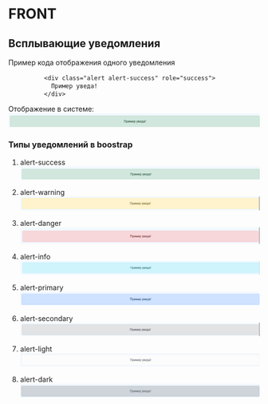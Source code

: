 # FRONT
## Всплывающие уведомления

Пример кода отображения одного уведомления
```
          <div class="alert alert-success" role="success">
            Пример уведа!
          </div>
```

Отображение в системе: 
![Успешное действие](imgDoc/image-1.png)


### Типы уведомлений в boostrap

1. alert-success
![alt text](imgDoc/image.png)

2. alert-warning
![alt text](imgDoc/image-2.png)

3. alert-danger
![alt text](imgDoc/image-3.png)

4. alert-info
![alt text](imgDoc/image-4.png)

5. alert-primary
![alt text](imgDoc/image-5.png)

6. alert-secondary
![alt text](imgDoc/image-6.png)

7. alert-light
![alt text](imgDoc/image-7.png)

8. alert-dark
![alt text](imgDoc/image-8.png)